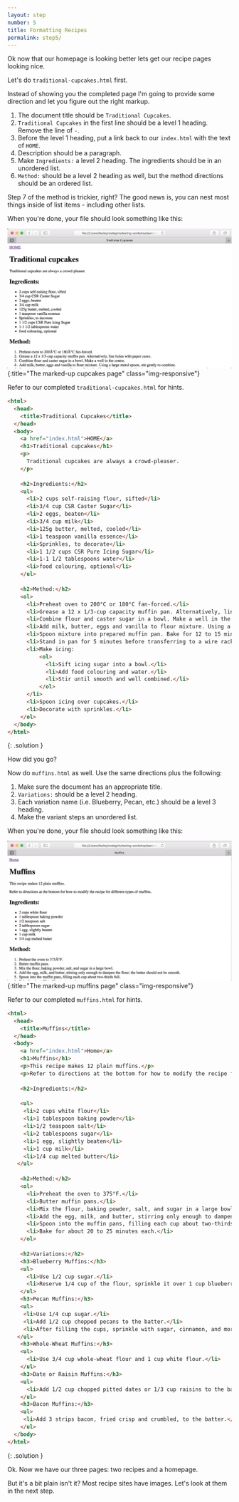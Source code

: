 ```yaml
---
layout: step
number: 5
title: Formatting Recipes
permalink: step5/
---
```

Ok now that our homepage is looking better lets get our recipe pages looking nice.

Let's do `traditional-cupcakes.html` first.

Instead of showing you the completed page I'm going to provide some direction and let you figure out the right markup.

1. The document title should be `Traditional Cupcakes`.
1. `Traditional Cupcakes` in the first line should be a level 1 heading.  Remove the line of `-`.
2. Before the level 1 heading, put a link back to our `index.html` with the text of `HOME`.
2. Description should be a paragraph.
3. Make `Ingredients:` a level 2 heading. The ingredients should be in an unordered list.
4. `Method:` should be a level 2 heading as well, but the method directions should be an ordered list.

Step 7 of the method is trickier, right? The good news is, you can nest most things inside of list items - including other lists.  

When you're done, your file should look something like this:

![The marked-up cupcakes page](../assets/browser-cupcakes-formatted.png){:title="The marked-up cupcakes page" class="img-responsive"}

Refer to our completed `traditional-cupcakes.html` for hints.

```html
<html>
  <head>
    <title>Traditional Cupcakes</title>
  </head>
  <body>
    <a href="index.html">HOME</a>
    <h1>Traditional cupcakes</h1>
    <p>
      Traditional cupcakes are always a crowd-pleaser.
    </p>

    <h2>Ingredients:</h2>
    <ul>
      <li>2 cups self-raising flour, sifted</li>
      <li>3/4 cup CSR Caster Sugar</li>
      <li>2 eggs, beaten</li>
      <li>3/4 cup milk</li>
      <li>125g butter, melted, cooled</li>
      <li>1 teaspoon vanilla essence</li>
      <li>Sprinkles, to decorate</li>
      <li>1 1/2 cups CSR Pure Icing Sugar</li>
      <li>1-1 1/2 tablespoons water</li>
      <li>food colouring, optional</li>
    </ul>

    <h2>Method:</h2>
    <ol>
      <li>Preheat oven to 200°C or 180°C fan-forced.</li>
      <li>Grease a 12 x 1/3-cup capacity muffin pan. Alternatively, line holes with paper cases.</li>
      <li>Combine flour and caster sugar in a bowl. Make a well in the centre.</li>
      <li>Add milk, butter, eggs and vanilla to flour mixture. Using a large metal spoon, stir gently to combine.</li>
      <li>Spoon mixture into prepared muffin pan. Bake for 12 to 15 minutes, or until a skewer inserted into the centre comes out clean.</li>
      <li>Stand in pan for 5 minutes before transferring to a wire rack to cool.</li>
      <li>Make icing:
          <ol>
            <li>Sift icing sugar into a bowl.</li>
            <li>Add food colouring and water.</li>
            <li>Stir until smooth and well combined.</li>
          </ol>
      </li>
      <li>Spoon icing over cupcakes.</li>
      <li>Decorate with sprinkles.</li>
    </ol>
  </body>
</html>
```
{: .solution }

How did you go?

Now do `muffins.html` as well.  Use the same directions plus the following:

1. Make sure the document has an appropriate title.
2. `Variations:` should be a level 2 heading.
3. Each variation name (i.e. Blueberry, Pecan, etc.) should be a level 3 heading.
4. Make the variant steps an unordered list.

When you're done, your file should look something like this:

![The marked-up muffins page](../assets/browser-muffins-formatted.png){:title="The marked-up muffins page" class="img-responsive"}

Refer to our completed `muffins.html` for hints.

```html
<html>
  <head>
    <title>Muffins</title>
  </head>
  <body>
    <a href="index.html">Home</a>
    <h1>Muffins</h1>
    <p>This recipe makes 12 plain muffins.</p>
    <p>Refer to directions at the bottom for how to modify the recipe for different types of muffins.</p>

    <h2>Ingredients:</h2>

    <ul>
     <li>2 cups white flour</li>
     <li>1 tablespoon baking powder</li>
     <li>1/2 teaspoon salt</li>
     <li>2 tablespoons sugar</li>
     <li>1 egg, slightly beaten</li>
     <li>1 cup milk</li>
     <li>1/4 cup melted butter</li>
   </ul>

    <h2>Method:</h2>
    <ol>
      <li>Preheat the oven to 375°F.</li>
      <li>Butter muffin pans.</li>
      <li>Mix the flour, baking powder, salt, and sugar in a large bowl.</li>
      <li>Add the egg, milk, and butter, stirring only enough to dampen the flour; the batter should not be smooth.</li>
      <li>Spoon into the muffin pans, filling each cup about two-thirds full.</li>
      <li>Bake for about 20 to 25 minutes each.</li>
    </ol>

    <h2>Variations:</h2>
    <h3>Blueberry Muffins:</h3>
    <ul>
      <li>Use 1/2 cup sugar.</li>
      <li>Reserve 1/4 cup of the flour, sprinkle it over 1 cup blueberries, and stir them into the batter last.</li>
    </ul>
    <h3>Pecan Muffins:</h3>
    <ul>
     <li>Use 1/4 cup sugar.</li>
     <li>Add 1/2 cup chopped pecans to the batter.</li>
     <li>After filling the cups, sprinkle with sugar, cinnamon, and more chopped nuts.</li>
   </ul>
    <h3>Whole-Wheat Muffins:</h3>
    <ul>
      <li>Use 3/4 cup whole-wheat flour and 1 cup white flour.</li>
    </ul>
    <h3>Date or Raisin Muffins:</h3>
    <ul>
      <li>Add 1/2 cup chopped pitted dates or 1/3 cup raisins to the batter.</li>
    </ul>
    <h3>Bacon Muffins:</h3>
    <ul>
     <li>Add 3 strips bacon, fried crisp and crumbled, to the batter.</li>
    </ul>
  </body>
</html>
```
{: .solution }


Ok.  Now we have our three pages: two recipes and a homepage.

But it's a bit plain isn't it?  Most recipe sites have images.  Let's look at them in the next step.
